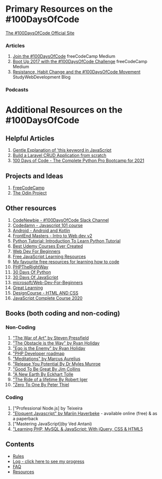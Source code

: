 # Primary Resources on the #100DaysOfCode

[The #100DaysOfCode Official Site](http://100daysofcode.com/)

### Articles

1. [Join the #100DaysOfCode](https://medium.freecodecamp.com/join-the-100daysofcode-556ddb4579e4) freeCodeCamp Medium
2. [Boot Up 2017 with the #100DaysOfCode Challenge](https://medium.freecodecamp.com/start-2017-with-the-100daysofcode-improved-and-updated-18ce604b237b) freeCodeCamp Medium
3. [Resistance, Habit Change and the #100DaysOfCode Movement](https://studywebdevelopment.com/100-days-of-code.html) StudyWebDevelopment Blog

### Podcasts

# Additional Resources on the #100DaysOfCode

## Helpful Articles

1. [Gentle Explanation of 'this keyword in JavaScript](http://rainsoft.io/gentle-explanation-of-this-in-javascript/)
2. [Build a Laravel CRUD Application from scratch](https://www.codewall.co.uk/laravel-crud-demo-with-resource-controller-tutorial/)
3. [100 Days of Code - The Complete Python Pro Bootcamp for 2021](https://www.udemy.com/course/100-days-of-code/#instructor-1)

## Projects and Ideas

1. [FreeCodeCamp](https://www.freecodecamp.com)
2. [The Odin Project](http://www.theodinproject.com/)

## Other resources

1. [CodeNewbie - #100DaysOfCode Slack Channel](https://codenewbie.typeform.com/to/uwsWlZ)
2. [Codedamn - Javascript 101 course](https://codedamn.com/learn/javascript-basics/avmx_IwEu_)
3. [Android - Android and Kotlin](https://raywenderlich.com/android/videos)
4. [FrontEnd Masters - Intro to Web dev v2](https://frontendmasters.com/courses/web-development-v2)
5. [Python Tutorial: Introduction To Learn Python Tutorial](https://www.youtube.com/watch?v=P74JAYCD45A&list=PLGzru6ACxEALhcvY18A-iox-mEoieHMVG&ab_channel=MasterCodeOnline)
6. [Best Udemy Courses Ever Created](https://docs.google.com/document/d/1PtnzUc5nJVtaWfu4-GESPW1esSuF_y35hRm1KKP-SFE/edit?usp=sharing)
7. [Web Dev For Beginners](https://github.com/microsoft/Web-Dev-For-Beginners)
8. [Free JavaScript Learning Resources](https://dev.to/nasratredi1/free-javascript-learning-resources-k8h)
9. [My favourite free resources for learning how to code](https://blog.jingjinghu.com/my-favourite-free-resources-for-learning-how-to-code)
10. [PHPTheRightWay](https://phptherightway.com/)
11. [30 Days Of Python](https://github.com/Asabeneh/30-Days-Of-Python)
12. [30 Days Of JavaScript](https://github.com/Asabeneh/30-Days-Of-JavaScript)
13. [microsoft/Web-Dev-For-Beginners](https://github.com/microsoft/Web-Dev-For-Beginners)
14. [Great Learning](https://olympus.greatlearning.in/courses/12682/pages/operators-in-python?resume=291)
15. [DesignCourse - HTML AND CSS](https://www.youtube.com/watch?v=D-h8L5hgW-w&ab_channel=DesignCourse)
16. [JavaScript Complete Course 2020](https://drive.google.com/drive/u/2/folders/1ZqG2QTmVk_rI91BXoueTr-Q9vbzT5fqa)

## Books (both coding and non-coding)

### Non-Coding

1. ["The War of Art" by Steven Pressfield](http://www.goodreads.com/book/show/1319.The_War_of_Art)
2. ["The Obstacle is the Way" by Ryan Holiday](http://www.goodreads.com/book/show/18668059-the-obstacle-is-the-way?ac=1&from_search=true)
3. ["Ego is the Enemy" by Ryan Holiday](http://www.goodreads.com/book/show/27036528-ego-is-the-enemy?from_search=true&search_version=service)
4. ["PHP Developer roadmap](https://github.com/thecodeholic/php-developer-roadmap)
5. ["Meditations" by Marcus Aurelius](https://www.goodreads.com/book/show/662925.Meditations)
6. ["Release You Potential By Dr Myles Munroe](https://www.google.com)
7. ["Good To Be Great By Jim Collins](https://www.google.com)
8. ["A New Earth By Eckhart Tolle](https://www.google.com)
9. ["The Ride of a lifetime By Robert Iger](https://www.google.com)
10. ["Zero To One By Peter Thiel](https://www.google.com)

### Coding

1. ["Professional Node.js] by Teixeira
2. ["Eloquent Javascript" by Marijn Haverbeke](http://eloquentjavascript.net/) - available online (free) & as a paperback
3. ["Mastering JavaScript](by Ved Antani)
4. ["Learning PHP, MySQL & JavaScript: With jQuery, CSS & HTML5](https://www.amazon.com/Learning-PHP-MySQL-JavaScript-Javascript-ebook/dp/B07CZ4W8X2/ref=as_li_ss_tl?keywords=php+books&qid=1554195228&s=gateway&sr=8-1&linkCode=sl1&tag=srinipro-20&linkId=512649a1c853a002f64c256527d4598e&language=en_US)

## Contents

- [Rules](rules.md)
- [Log - click here to see my progress](log.md)
- [FAQ](FAQ.md)
- [Resources](resources.md)